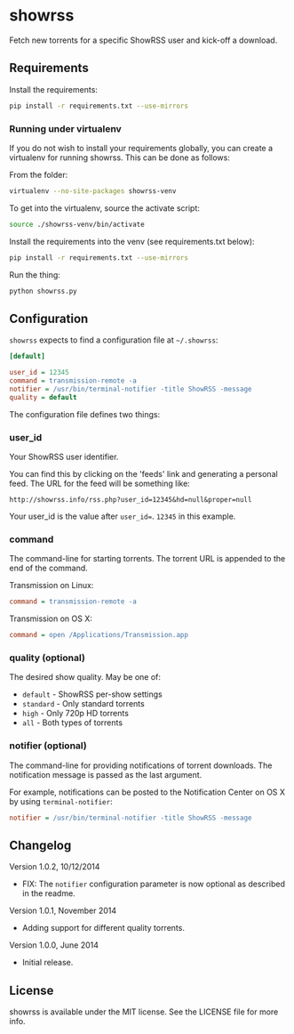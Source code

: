 showrss
=======

Fetch new torrents for a specific ShowRSS user and kick-off a download.

Requirements
------------

Install the requirements:

```bash
pip install -r requirements.txt --use-mirrors
```

### Running under virtualenv

If you do not wish to install your requirements globally, you can create a virtualenv for running showrss. This can be done as follows:

From the folder:

```bash
virtualenv --no-site-packages showrss-venv
```

To get into the virtualenv, source the activate script:

```bash
source ./showrss-venv/bin/activate
```
    
Install the requirements into the venv (see requirements.txt below):

```bash
pip install -r requirements.txt --use-mirrors
```

Run the thing:

```bash
python showrss.py
```

Configuration
-------------

`showrss` expects to find a configuration file at `~/.showrss`:

```ini
[default]

user_id = 12345
command = transmission-remote -a
notifier = /usr/bin/terminal-notifier -title ShowRSS -message
quality = default
```

The configuration file defines two things:

### user_id

Your ShowRSS user identifier.

You can find this by clicking on the 'feeds' link and generating a personal feed. The URL for the feed will be something like:

    http://showrss.info/rss.php?user_id=12345&hd=null&proper=null

Your user_id is the value after `user_id=`. `12345` in this example.

### command

The command-line for starting torrents. The torrent URL is appended to the end of the command.

Transmission on Linux:

```ini
command = transmission-remote -a
```

Transmission on OS X:

```ini
command = open /Applications/Transmission.app
```

### quality (optional)

The desired show quality. May be one of:

- `default` - ShowRSS per-show settings
- `standard` - Only standard torrents
- `high` - Only 720p HD torrents
- `all` - Both types of torrents

### notifier (optional)

The command-line for providing notifications of torrent downloads. The notification message is passed as the last argument.

For example, notifications can be posted to the Notification Center on OS X by using `terminal-notifier`:

```ini
notifier = /usr/bin/terminal-notifier -title ShowRSS -message
```

Changelog
---------

Version 1.0.2, 10/12/2014

- FIX: The `notifier` configuration parameter is now optional as described in the readme.

Version 1.0.1, November 2014

- Adding support for different quality torrents.

Version 1.0.0, June 2014

- Initial release.

License
-------

showrss is available under the MIT license. See the LICENSE file for more info.